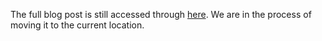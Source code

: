 The full blog post is still accessed through [here](https://www.1onepsilon.com/single-post/2017/06/02/Do-you-pay-99-cents-or-1-dollar). We are in the process of moving it to the current location.